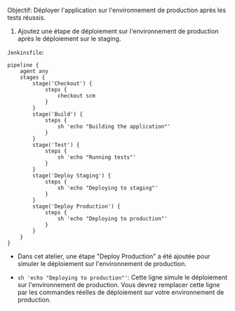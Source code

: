 
Objectif: Déployer l'application sur l'environnement de production après les tests réussis.

1. Ajoutez une étape de déploiement sur l'environnement de production après le déploiement sur le staging.

`Jenkinsfile`:


```Jenkinsfile
pipeline {
    agent any
    stages {
        stage('Checkout') {
            steps {
                checkout scm
            }
        }
        stage('Build') {
            steps {
                sh 'echo "Building the application"'
            }
        }
        stage('Test') {
            steps {
                sh 'echo "Running tests"'
            }
        }
        stage('Deploy Staging') {
            steps {
                sh 'echo "Deploying to staging"'
            }
        }
        stage('Deploy Production') {
            steps {
                sh 'echo "Deploying to production"'
            }
        }
    }
}

```

- Dans cet atelier, une étape "Deploy Production" a été ajoutée pour simuler le déploiement sur l'environnement de production.
    
- `sh 'echo "Deploying to production"'`: Cette ligne simule le déploiement sur l'environnement de production. Vous devrez remplacer cette ligne par les commandes réelles de déploiement sur votre environnement de production.
